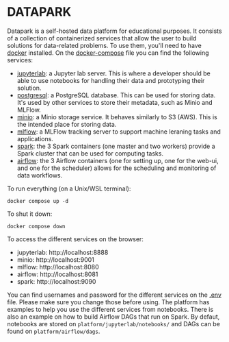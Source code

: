 # DATAPARK

Datapark is a self-hosted data platform for educational purposes. It consists of a collection of containerized services that allow the user to build solutions for data-related problems. To use them, you'll need to have [docker](https://docs.docker.com/) installed. On the [docker-compose](docker-compose.yaml) file you can find the following services:

- [jupyterlab](https://jupyter.org/): a Jupyter lab server. This is where a developer should be able to use notebooks for handling their data and prototyping their solution.
- [postgresql](https://www.postgresql.org/): a PostgreSQL database. This can be used for storing data. It's used by other services to store their metadata, such as Minio and MLFlow.
- [minio](https://min.io/): a Minio storage service. It behaves similarly to S3 (AWS). This is the intended place for storing data.
- [mlflow](https://mlflow.org/): a MLFlow tracking server to support machine leraning tasks and applications.
- [spark](https://spark.apache.org/): the 3 Spark containers (one master and two workers) provide a Spark cluster that can be used for computing tasks.
- [airflow](https://airflow.apache.org/): the 3 Airflow containers (one for setting up, one for the web-ui, and one for the scheduler) allows for the scheduling and monitoring of data workflows.

To run everything (on a Unix/WSL terminal):
```shell
docker compose up -d
```

To shut it down:
```shell
docker compose down
```

To access the different services on the browser:
- jupyterlab: http://localhost:8888
- minio: http://localhost:9001
- mlflow: http://localhost:8080
- airflow: http://localhost:8081
- spark: http://localhost:9090

You can find usernames and password for the different services on the [.env](.env) file. Please make sure you change those before using.
The platform has examples to help you use the different services from notebooks. There is also an example on how to build Airflow DAGs that run on Spark.
By defaut, notebooks are stored on `platform/jupyterlab/notebooks/` and DAGs can be found on `platform/airflow/dags`.
